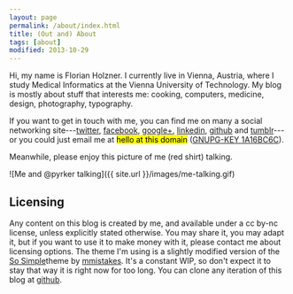```yaml
---
layout: page
permalink: /about/index.html
title: (Out and) About
tags: [about]
modified: 2013-10-29
---
```


Hi, my name is Florian Holzner. I currently live in Vienna, Austria, where I study Medical Informatics at the Vienna University of Technology. My blog is mostly about stuff that interests me: cooking, computers, medicine, design, photography, typography.

If you want to get in touch with me, you can find me on many a social networking site---[twitter](https://twitter.com/bobschi), [facebook](https://www.facebook.com/florianholzner), [google+](https://www.facebook.com/florianholzner), [linkedin](http://www.linkedin.com/in/florianholzner), [github](https://github.com/bobschi) and [tumblr](http://bobschi.tumblr.com/)---or you could just email me at <mark>hello at this domain</mark> ([GNUPG-KEY 1A16BC6C](https://hkps.pool.sks-keyservers.net/pks/lookup?op=index&search=0x1A16BC6C&fingerprint=on)).

Meanwhile, please enjoy this picture of me (red shirt) talking.

![Me and @pyrker talking]({{ site.url }}/images/me-talking.gif)

## Licensing

Any content on this blog is created by me, and available under a cc by-nc license, unless explicitly stated otherwise. You may share it, you may adapt it, but if you want to use it to make money with it, please contact me about licensing options. The theme I'm using is a slightly modified version of the [So Simple](https://github.com/mmistakes/so-simple-theme)theme by [mmistakes](http://mademistakes.com/). It's a constant WIP, so don't expect it to stay that way it is right now for too long. You can clone any iteration of this blog at [github](https://github.com/bobschi/bobschi.github.com).